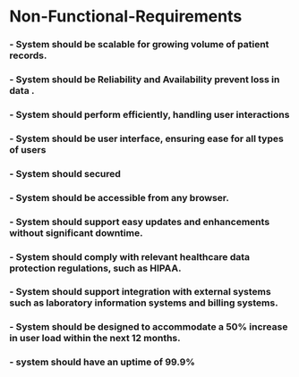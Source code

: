 # Non-Functional-Requirements
   
   ### - System should be scalable for growing volume of patient records.
   ### - System should be Reliability and Availability prevent loss in data .
   ### - System should perform efficiently, handling user interactions
   ### - System should be user interface, ensuring ease for all types of users
   ### - System should secured
   ### - System should be accessible from any browser.
   ### - System should support easy updates and enhancements without significant downtime.
   ### - System should comply with relevant healthcare data protection regulations, such as HIPAA.
   ### - System should support integration with external systems such as laboratory information systems and billing systems.
   ### - System should be designed to accommodate a 50% increase in user load within the next 12 months.
   ### - system should have an uptime of 99.9%
